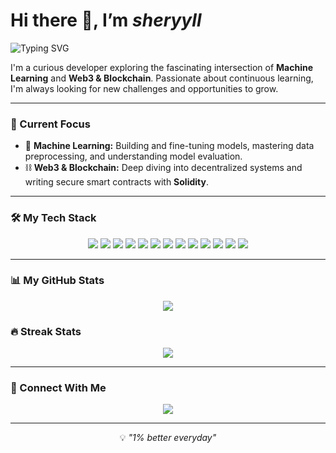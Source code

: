 # Hi there 👋, I’m *sheryyll*

![Typing SVG](https://readme-typing-svg.herokuapp.com?size=24&color=FF4C8B&center=true&vCenter=true&width=500&lines=Learning+Machine+Learning;Exploring+Blockchain+%26+Web3)

I'm a curious developer exploring the fascinating intersection of **Machine Learning** and **Web3 & Blockchain**. Passionate about continuous learning, I'm always looking for new challenges and opportunities to grow.

---

### 🌱 Current Focus
* 🤖 **Machine Learning:** Building and fine-tuning models, mastering data preprocessing, and understanding model evaluation.
* ⛓️ **Web3 & Blockchain:** Deep diving into decentralized systems and writing secure smart contracts with **Solidity**.

---

### 🛠️ My Tech Stack
<p align="center">
  <a href="https://en.wikipedia.org/wiki/C_(programming_language)"><img src="https://img.shields.io/badge/C-00599C?style=for-the-badge&logo=c&logoColor=white" /></a>
  <a href="https://www.java.com/"><img src="https://img.shields.io/badge/Java-007396?style=for-the-badge&logo=java&logoColor=white" /></a>
  <a href="https://www.python.org/"><img src="https://img.shields.io/badge/Python-3776AB?style=for-the-badge&logo=python&logoColor=white" /></a>
  <a href="https://developer.mozilla.org/en-US/docs/Web/HTML"><img src="https://img.shields.io/badge/HTML5-E34F26?style=for-the-badge&logo=html5&logoColor=white" /></a>
  <a href="https://developer.mozilla.org/en-US/docs/Web/CSS"><img src="https://img.shields.io/badge/CSS3-1572B6?style=for-the-badge&logo=css3&logoColor=white" /></a>
  <a href="https://soliditylang.org/"><img src="https://img.shields.io/badge/Solidity-363636?style=for-the-badge&logo=solidity&logoColor=white" /></a>
  <a href="https://chain.link/"><img src="https://img.shields.io/badge/Chainlink-375BD2?style=for-the-badge&logo=chainlink&logoColor=white" /></a>
  <a href="https://metamask.io/"><img src="https://img.shields.io/badge/MetaMask-E2761B?style=for-the-badge&logo=metamask&logoColor=white" /></a>
  <a href="https://git-scm.com/"><img src="https://img.shields.io/badge/Git-F05032?style=for-the-badge&logo=git&logoColor=white" /></a>
  <a href="https://github.com/"><img src="https://img.shields.io/badge/GitHub-181717?style=for-the-badge&logo=github&logoColor=white" /></a>
  <a href="https://code.visualstudio.com/"><img src="https://img.shields.io/badge/VS%20Code-0078D4?style=for-the-badge&logo=visual-studio-code&logoColor=white" /></a>
  <a href="https://www.jetbrains.com/pycharm/"><img src="https://img.shields.io/badge/PyCharm-000000?style=for-the-badge&logo=pycharm&logoColor=white" /></a>
  <a href="https://jupyter.org/"><img src="https://img.shields.io/badge/Jupyter-F37626?style=for-the-badge&logo=jupyter&logoColor=white" /></a>
</p>

---

### 📊 My GitHub Stats
<p align="center">
  <img src="https://github-readme-stats.vercel.app/api?username=sheryyll&show_icons=true&theme=radical&hide_border=true" />
</p>

### 🔥 Streak Stats
<p align="center">
  <img src="https://github-readme-streak-stats.herokuapp.com?user=sheryyll&theme=radical&hide_border=true" />
</p>

---

### 🤝 Connect With Me
<p align="center">
  <a href="https://www.linkedin.com/in/jenishashereyl"><img src="https://img.shields.io/badge/LinkedIn-0077B5?style=for-the-badge&logo=linkedin&logoColor=white" /></a>
</p>

---

<p align="center">💡 <i>"1% better everyday"</i></p>
